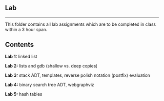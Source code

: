 Lab
---
---

This folder contains all lab assignments which are to be completed in class within a 3 hour span.

Contents
--------
**Lab 1:** linked list

**Lab 2:** lists and gdb (shallow vs. deep copies)

**Lab 3:** stack ADT, templates, reverse polish notation (postfix) evaluation

**Lab 4:** binary search tree ADT, webgraphviz

**Lab 5:** hash tables
